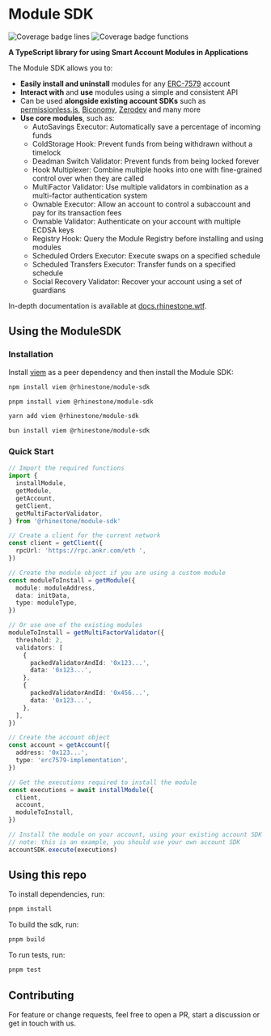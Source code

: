 # Module SDK

![Coverage badge lines](https://raw.githubusercontent.com/rhinestonewtf/module-sdk/main/badges/badge-lines.svg)
![Coverage badge functions](https://raw.githubusercontent.com/rhinestonewtf/module-sdk/main/badges/badge-functions.svg)

**A TypeScript library for using Smart Account Modules in Applications**

The Module SDK allows you to:

- **Easily install and uninstall** modules for any [ERC-7579](https://erc7579.com/) account
- **Interact with** and **use** modules using a simple and consistent API
- Can be used **alongside existing account SDKs** such as [permissionless.js](https://www.npmjs.com/package/permissionless), [Biconomy](https://www.npmjs.com/package/@biconomy/account), [Zerodev](https://www.npmjs.com/package/@zerodevapp/sdk) and many more
- **Use core modules**, such as:
  - AutoSavings Executor: Automatically save a percentage of incoming funds
  - ColdStorage Hook: Prevent funds from being withdrawn without a timelock
  - Deadman Switch Validator: Prevent funds from being locked forever
  - Hook Multiplexer: Combine multiple hooks into one with fine-grained control over when they are called
  - MultiFactor Validator: Use multiple validators in combination as a multi-factor authentication system
  - Ownable Executor: Allow an account to control a subaccount and pay for its transaction fees
  - Ownable Validator: Authenticate on your account with multiple ECDSA keys
  - Registry Hook: Query the Module Registry before installing and using modules
  - Scheduled Orders Executor: Execute swaps on a specified schedule
  - Scheduled Transfers Executor: Transfer funds on a specified schedule
  - Social Recovery Validator: Recover your account using a set of guardians

In-depth documentation is available at [docs.rhinestone.wtf](https://docs.rhinestone.wtf/module-sdk/).

## Using the ModuleSDK

### Installation

Install [viem](https://viem.sh) as a peer dependency and then install the Module SDK:

```bash
npm install viem @rhinestone/module-sdk
```

```bash
pnpm install viem @rhinestone/module-sdk
```

```bash
yarn add viem @rhinestone/module-sdk
```

```bash
bun install viem @rhinestone/module-sdk
```

### Quick Start

```typescript
// Import the required functions
import {
  installModule,
  getModule,
  getAccount,
  getClient,
  getMultiFactorValidator,
} from '@rhinestone/module-sdk'

// Create a client for the current network
const client = getClient({
  rpcUrl: 'https://rpc.ankr.com/eth	',
})

// Create the module object if you are using a custom module
const moduleToInstall = getModule({
  module: moduleAddress,
  data: initData,
  type: moduleType,
})

// Or use one of the existing modules
moduleToInstall = getMultiFactorValidator({
  threshold: 2,
  validators: [
    {
      packedValidatorAndId: '0x123...',
      data: '0x123...',
    },
    {
      packedValidatorAndId: '0x456...',
      data: '0x123...',
    },
  ],
})

// Create the account object
const account = getAccount({
  address: '0x123...',
  type: 'erc7579-implementation',
})

// Get the executions required to install the module
const executions = await installModule({
  client,
  account,
  moduleToInstall,
})

// Install the module on your account, using your existing account SDK
// note: this is an example, you should use your own account SDK
accountSDK.execute(executions)
```

## Using this repo

To install dependencies, run:

```bash
pnpm install
```

To build the sdk, run:

```bash
pnpm build
```

To run tests, run:

```bash
pnpm test
```

## Contributing

For feature or change requests, feel free to open a PR, start a discussion or get in touch with us.
